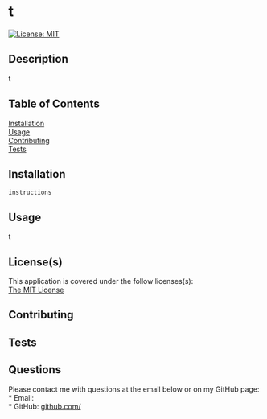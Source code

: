 
  # t
  [![License: MIT](https://img.shields.io/badge/License-MIT-yellow.svg)](https://opensource.org/licenses/MIT)

  ## Description
  t

  ## Table of Contents
  [Installation](#installation) <br/>
  [Usage](#usage) <br/>
  [Contributing](#contributing) <br/>
  [Tests](#tests) <br/>
  
  ## Installation
  ```
  instructions
  ```

  ## Usage
  t

  
  ## License(s)
  
  This application is covered under the follow licenses(s):<br/>
  [The MIT License](https://opensource.org/licenses/MIT)<br/>
  
  

  ## Contributing
  

  ## Tests
  

  ## Questions
  Please contact me with questions at the email below or on my GitHub page:<br/>
    * Email:  <br/>
    * GitHub: [github.com/](https://github.com/)
